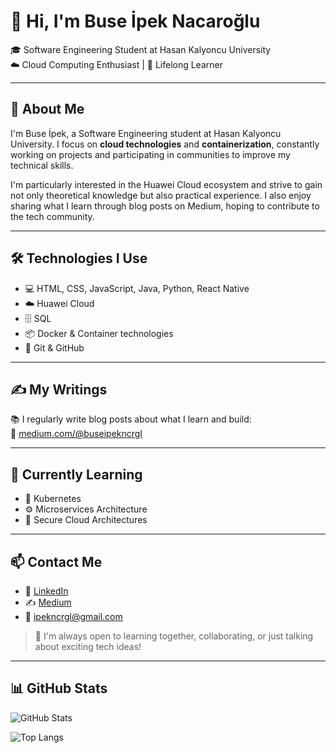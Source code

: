 # 👋 Hi, I'm Buse İpek Nacaroğlu
 
🎓 Software Engineering Student at Hasan Kalyoncu University  
☁️ Cloud Computing Enthusiast | 🌱 Lifelong Learner  

---

## 🚀 About Me

I'm Buse İpek, a Software Engineering student at Hasan Kalyoncu University. I focus on **cloud technologies** and **containerization**, constantly working on projects and participating in communities to improve my technical skills.

I'm particularly interested in the Huawei Cloud ecosystem and strive to gain not only theoretical knowledge but also practical experience. I also enjoy sharing what I learn through blog posts on Medium, hoping to contribute to the tech community.

---

## 🛠️ Technologies I Use

- 💻 HTML, CSS, JavaScript, Java, Python, React Native 
- ☁️ Huawei Cloud  
- 🗄️ SQL  
- 📦 Docker & Container technologies  
- 🧰 Git & GitHub  

---

## ✍️ My Writings

📚 I regularly write blog posts about what I learn and build:  
🔗 [medium.com/@buseipekncrgl](https://medium.com/@buseipekncrgl)

---

## 🌱 Currently Learning

- 🧭 Kubernetes  
- ⚙️ Microservices Architecture  
- 🔐 Secure Cloud Architectures  

---

## 📫 Contact Me

- 🔗 [LinkedIn](https://www.linkedin.com/in/buse-ipek-nacaroglu/)  
- ✍️ [Medium](https://medium.com/@buseipekncrgl)
- 📧 [ipekncrgl@gmail.com](mailto:ipekncrgl@gmail.com)

> 💬 I'm always open to learning together, collaborating, or just talking about exciting tech ideas!

---

## 📊 GitHub Stats

![GitHub Stats](https://github-readme-stats.vercel.app/api?username=buseipek-ncrgl&show_icons=true&theme=default)

![Top Langs](https://github-readme-stats.vercel.app/api/top-langs/?username=buseipek-ncrgl&layout=compact)

